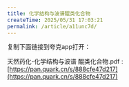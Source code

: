 ```yaml
---
title: 化学结构与波谱醌类化合物
createTime: 2025/05/31 17:03:21
permalink: /article/a11unc7d/
---
```


复制下面链接到夸克app打开：

天然药化-化学结构与波谱 醌类化合物.pdf : [https://pan.quark.cn/s/888cfe47d217](https://pan.quark.cn/s/888cfe47d217)